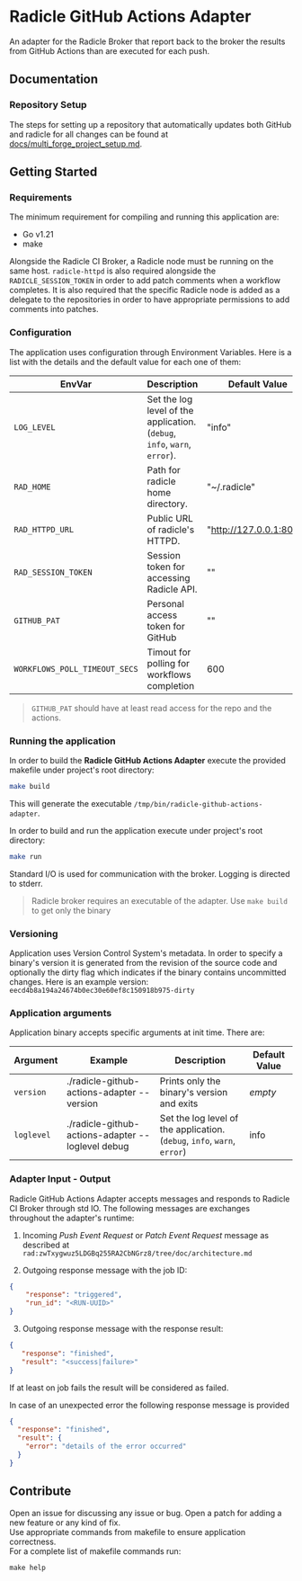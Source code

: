 # Radicle GitHub Actions Adapter

An adapter for the Radicle Broker that report back to the broker the results from GitHub Actions than are executed 
for each push.

## Documentation

### Repository Setup

The steps for setting up a repository that automatically updates both GitHub and radicle for all changes can be 
found at [docs/multi_forge_project_setup.md](docs/multi_forge_project_setup.md).

## Getting Started

### Requirements

The minimum requirement for compiling and running this application are:
- Go v1.21
- make

Alongside the Radicle CI Broker, a Radicle node must be running on the same host.
`radicle-httpd` is also required alongside the `RADICLE_SESSION_TOKEN` in order to add patch comments when a 
workflow completes. It is also required that the specific Radicle node is added as a delegate to the repositories in 
order to have appropriate permissions to add comments into patches.

### Configuration

The application uses configuration through Environment Variables. Here is a list with the details and the default
value for each one of them:

| EnvVar                        | Description                                                                  | Default Value           |
|-------------------------------|------------------------------------------------------------------------------|-------------------------|
| `LOG_LEVEL`                   | Set the log level of the application.<br>(`debug`, `info`, `warn`, `error`). | "info"                  |
| `RAD_HOME`                    | Path for radicle home directory.                                             | "~/.radicle"            |
| `RAD_HTTPD_URL`               | Public URL of radicle's HTTPD.                                               | "http://127.0.0.1:8080" |
| `RAD_SESSION_TOKEN`           | Session token for accessing Radicle API.                                     | ""                      |
| `GITHUB_PAT`                  | Personal access token for GitHub                                             | ""                      |
| `WORKFLOWS_POLL_TIMEOUT_SECS` | Timout for polling for workflows completion                                  | 600                     |

> `GITHUB_PAT` should have at least read access for the repo and the actions.
 
### Running the application

In order to build the **Radicle GitHub Actions Adapter** execute the provided makefile under project's root directory:

```bash
make build
```
This will generate the executable `/tmp/bin/radicle-github-actions-adapter`.

In order to build and run the application execute under project's root directory:

```bash
make run
```

Standard I/O is used for communication with the broker. Logging is directed to stderr.

> Radicle broker requires an executable of the adapter. Use `make build` to get only the binary

### Versioning

Application uses Version Control System's metadata. In order to specify a binary's version it is generated from the
revision of the source code and optionally the dirty flag which indicates if the binary contains uncommitted changes.
Here is an example version: `eecd4b8a194a24674b0ec30e60ef8c150918b975-dirty`

### Application arguments

Application binary accepts specific arguments at init time. There are:

| Argument   | Example                                             | Description                                                                    | Default Value |
|------------|-----------------------------------------------------|--------------------------------------------------------------------------------|---------------|
| `version`  | ./radicle-github-actions-adapter --version          | Prints only the binary's version and exits                                     | _empty_       |
| `loglevel` | ./radicle-github-actions-adapter --loglevel debug   | Set the log level of the application.<br/> (`debug`, `info`, `warn`, `error`)  | info          |


### Adapter Input - Output

Radicle GitHub Actions Adapter accepts messages and responds to Radicle CI Broker through std IO. The following messages
are exchanges throughout the adapter's runtime:

1. Incoming _Push Event Request_ or _Patch Event Request_ message as described at
   `rad:zwTxygwuz5LDGBq255RA2CbNGrz8/tree/doc/architecture.md`

2. Outgoing response message with the job ID:

```json
{
    "response": "triggered",
    "run_id": "<RUN-UUID>"
}
```
3. Outgoing response message with the response result:

```json
{
   "response": "finished",
   "result": "<success|failure>"
}
```

If at least on job fails the result will be considered as failed.

In case of an unexpected error the following response message is provided

```json
{
  "response": "finished",
  "result": {
    "error": "details of the error occurred"
  }
}
```

## Contribute

Open an issue for discussing any issue or bug.
Open a patch for adding a new feature or any kind of fix.  
Use appropriate commands from makefile to ensure application correctness.  
For a complete list of makefile commands run:
```
make help
```
